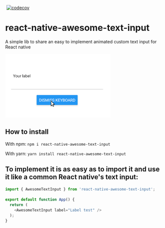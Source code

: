[![<AlejandroFabianCampos>](https://circleci.com/gh/AlejandroFabianCampos/react-native-awesome-text-input.svg?style=svg)](https://circleci.com/gh/AlejandroFabianCampos/react-native-awesome-text-input)
[![codecov](https://codecov.io/gh/AlejandroFabianCampos/react-native-awesome-text-input/branch/develop/graph/badge.svg)](https://codecov.io/gh/AlejandroFabianCampos/react-native-awesome-text-input)

# react-native-awesome-text-input
A simple lib to share an easy to implement animated custom text input for React native

![Awesome Text Input Demo](examples/gifs/AwesomeTextInput1-0-2-testgif.gif)

## How to install 
With npm:
`npm i react-native-awesome-text-input`

With yarn: 
`yarn install react-native-awesome-text-input`

## To implement it is as easy as to import it and use it like a common React native's text input:

```javascript
import { AwesomeTextInput } from 'react-native-awesome-text-input';

export default function App() {
  return (
    <AwesomeTextInput label="Label test" />
  );
}
```
